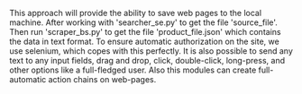 This approach will provide the ability to save web pages to the local machine. After working with 'searcher_se.py' to get the file 'source_file'. Then run 'scraper_bs.py' to get the file 'product_file.json' which contains the data in text format. To ensure automatic authorization on the site, we use selenium, which copes with this perfectly. It is also possible to send any text to any input fields, drag and drop, click, double-click, long-press, and other options like a full-fledged user. Also this modules can create full-automatic action chains on web-pages.